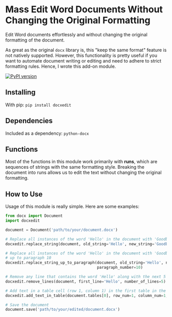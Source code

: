 # Mass Edit Word Documents Without Changing the Original Formatting

Edit Word documents effortlessly and without changing the original formatting of the document. 

As great as the original `docx` library is, this "keep the same format" feature is not natively supported. However, this functionality is pretty useful if you want to automate document writing or editing and need to adhere to strict formatting rules. Hence, I wrote this add-on module.

[![PyPI version](https://badge.fury.io/py/docxedit.svg)](https://badge.fury.io/py/docxedit)

## Installing

With pip: `pip install docxedit`

## Dependencies

Included as a dependency: `python-docx`

## Functions

Most of the functions in this module work primarily with **runs**, which are sequences of strings with the same formatting style. Breaking the document into runs allows us to edit the text without changing the original formatting.

## How to Use

Usage of this module is really simple. Here are some examples:

```python
from docx import Document
import docxedit

document = Document('path/to/your/document.docx')

# Replace all instances of the word 'Hello' in the document with 'Goodbye' (including tables)
docxedit.replace_string(document, old_string='Hello', new_string='Goodbye')

# Replace all instances of the word 'Hello' in the document with 'Goodbye' but only
# up to paragraph 10
docxedit.replace_string_up_to_paragraph(document, old_string='Hello', new_string='Goodbye', 
                                        paragraph_number=10)

# Remove any line that contains the word 'Hello' along with the next 5 lines after that
docxedit.remove_lines(document, first_line='Hello', number_of_lines=5)

# Add text in a table cell (row 1, column 1) in the first table in the document
docxedit.add_text_in_table(document.tables[0], row_num=1, column_num=1, new_string='Hello')

# Save the document
document.save('path/to/your/edited/document.docx')
```